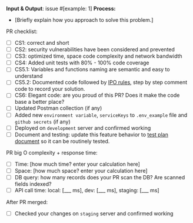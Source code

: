 
**Input & Output**: issue #[example: 1]
**Process:**
- [Briefly explain how you approach to solve this problem.]

PR checklist:

- [ ] CS1: correct and short
- [ ] CS2: security vulnerabilities have been considered and prevented
- [ ] CS3: optimized time, space code complexity and network bandwidth
- [ ] CS4: Added unit tests with 80% - 100% code coverage
- [ ] CS5.1: Variables and functions naming are semantic and easy to understand
- [ ] CS5.2: Documented code followed by [IPO rules](https://www.sesvtutorial.com/setting-up-your-study-environment-and-mentality/#input---process---output-ipo), step by step comment code to record your solution.
- [ ] CS6: Elegant code: are you proud of this PR? Does it make the code base a better place?
- [ ] Updated Postman collection (if any)
- [ ] Added new `environment variable`, `serviceKeys` to `.env_example` file and `github secrets` (if any)
- [ ] Deployed on `development` server and confirmed working
- [ ] Document and testing: update this feature behavior to [test plan document](https://docs.google.com/spreadsheets/d/1X51rSer3rUwyksM3Ap95BClshP0y6_SjwvyhhTcPpZk) so it can be routinely tested.

PR big O complexity + response time:

- [ ] Time: [how much time? enter your calculation here]
- [ ] Space: [how much space? enter your calculation here]
- [ ] DB query: how many records does your PR scan the DB? Are scanned fields indexed?
- [ ] API call time: local: [___ ms], dev: [___ ms], staging: [___ ms]

After PR merged:

- [ ] Checked your changes on `staging` server and confirmed working
